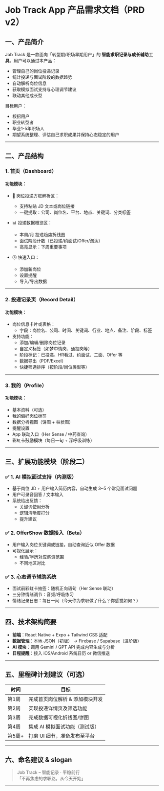 # Job Track App 产品需求文档（PRD v2）

## 一、产品简介

Job Track 是一款面向「转型期/职场早期用户」的 **智能求职记录与成长辅助工具**。用户可以通过本产品：
- 管理自己的岗位投递记录
- 统计投递与面试阶段的数据趋势
- 自动解析岗位信息
- 获取模拟面试支持与心理调节建议
- 联动其他成长型

目标用户：
- 校招用户
- 职业转型者
- 毕业1-5年职场人
- 期望系统整理、评估自己求职成果并保持心态稳定的用户

---

## 二、产品结构

### 1. 首页（Dashboard）

#### 功能模块：
- 🔗 岗位投递方框解析区：
  - 支持粘贴 JD 文本或岗位链接
  - 一键提取：公司、岗位名、平台、地点、关键词、分类标签

- 📊 投递数据概览区：
  - 本周/月 投递趋势折线图
  - 面试阶段计数（已投递/约面试/Offer/淘汰）
  - 高亮显示：下周重要事项

- 🕓 快速入口：
  - 添加新岗位
  - 设置提醒
  - 导入/导出数据

---

### 2. 投递记录页（Record Detail）

#### 功能模块：
- 岗位信息卡片或表格：
  - 字段：岗位名、公司、时间、关键词、行业、地点、备注、阶段、标签
- 支持功能：
  - 添加/编辑/删除岗位记录
  - 自定义标签（如梦中情岗、通投岗等）
  - 阶段标记：已投递、HR看过、约面试、二面、Offer 等
  - 数据导出（PDF/Excel）
  - 快捷筛选排序（按阶段/岗位类型等）

---

### 3. 我的（Profile）

#### 功能模块：
- 基本资料（可选）
- 我的偏好岗位标签
- 数据分析视图（饼图 + 柱状图）
- 提醒设置
- App 联动入口（Her Sense / 中药查询）
- 彩虹卡鼓励模块（每日一句 + 深呼吸训练）

---

## 三、扩展功能模块（阶段二）

### ✅ 1. AI 模拟面试支持（内测版）

- 基于岗位 JD + 用户输入简历内容，自动生成 3~5 个常见面试问题
- 用户可录音回答 / 文本输入
- 系统给出反馈：
  - 关键词使用分析
  - 逻辑清晰度打分
  - 提升建议

### ✅ 2. OfferShow 数据接入（Beta）

- 用户输入岗位关键词或链接，自动查询近似 Offer 数据
- 可视化展示：
  - 经验/学历对应薪资范围
  - 不同地区对比

### ✅ 3. 心态调节辅助系统

- 面试前彩虹卡抽签：随机正向语句（Her Sense 联动）
- 三分钟情绪调节：音频/呼吸练习
- 情绪记录日志：每日一问（今天你为求职做了什么？你感觉如何？）

---

## 四、技术架构简要

- **前端**：React Native + Expo + Tailwind CSS 适配
- **数据管理**：本地 JSON（初版） → Firebase / Supabase（进阶版）
- **AI 模块**：调用 Gemini / GPT API 完成内容生成与分析
- **日程提醒**：接入 iOS/Android 系统日历 or 微信推送

---

## 五、里程碑计划建议（可选）

| 时间 | 目标 |
|------|------|
| 第1周 | 完成首页岗位解析 & 添加模块开发 |
| 第2周 | 实现投递详情页及筛选功能 |
| 第3周 | 完成数据可视化折线图/饼图 |
| 第4周 | 集成 AI 模拟面试功能（测试版） |
| 第5周+ | 打磨 UI 细节，准备发布至平台 |

---

## 六、命名建议 & slogan

> Job Track – 智能记录 · 平稳前行  
> 「不再焦虑的求职路，从今天开始」

---

